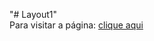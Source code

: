 "# Layout1" 
</br>
Para visitar a página:
<a href="https://kauamachado15.github.io/Layout1/">clique aqui</a>
